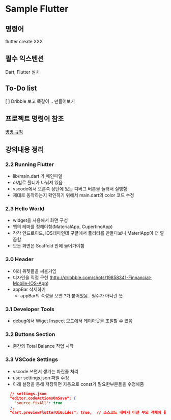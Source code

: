 # Sample Flutter

## 명령어

flutter create XXX

## 필수 익스텐션

Dart, Flutter 설치

## To-Do list

[ ] Dribble 보고 똑같이 .. 만들어보기

## 프로젝트 명령어 참조

[명명 규칙](https://dart.dev/tools/pub/pubspec#name) </br>

## 강의내용 정리

### 2.2 Running Flutter

- lib/main.dart 가 메인파일
- os별로 폴더가 나눠져 있음
- vscode에서 오른쪽 상단에 있는 디버그 버튼을 눌러서 실행함
- 제대로 동작하는지 확인하기 위해서 main.dart의 color 코드 수정

### 2.3 Hello World

- widget을 사용해서 화면 구성
- 앱의 테마를 정해야함(MaterialApp, CupertinoApp)
- 각각 안드로이드, iOS테마인데 구글에서 플러터를 만들다보니 MateriApp이 더 깔끔함
- 모든 화면은 Scaffold 안에 들어가야함

### 3.0 Header

- 여러 위젯들을 써볼거임
- 디자인을 직접 구현 (<http://dribbble.com/shots/19858341-Finnancial-Mobile-IOS-App>)
- appBar 삭제하기
  - appBar의 속성을 보면 ?가 붙어있음.. 필수가 아니란 뜻

### 3.1 Developer Tools

- debug에서 Wiget Inspect 모드에서 레이아웃을 조절할 수 있음

### 3.2 Buttons Section

- 중간의 Total Balance 작업 시작

### 3.3 VSCode Settings

- vscode 쓰면서 생기는 파란줄 처리
- user settings.json 파일 수정
- 아래 설정을 통해 저장하면 자동으로 const가 필요한부분들을 수정해줌

```json
  // settings.json 
  "editor.codeActionsOnSave": {
    "source.fixAll": true
  },
  "dart.previewFlutterUiGuides": true,  // 소스코드 내에서 어떤 부모 객체에 들어간 요소인지 나오게 됨
```

